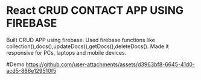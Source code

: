 # React CRUD CONTACT APP USING FIREBASE


Built CRUD APP using firebase.
Used firebase functions like collection(),docs(),updateDocs(),getDocs(),deleteDocs().
Made it responsive for PCs, laptops and mobile devices.




#Demo
https://github.com/user-attachments/assets/d3963bf8-6645-41d0-acd5-886e129510f5
